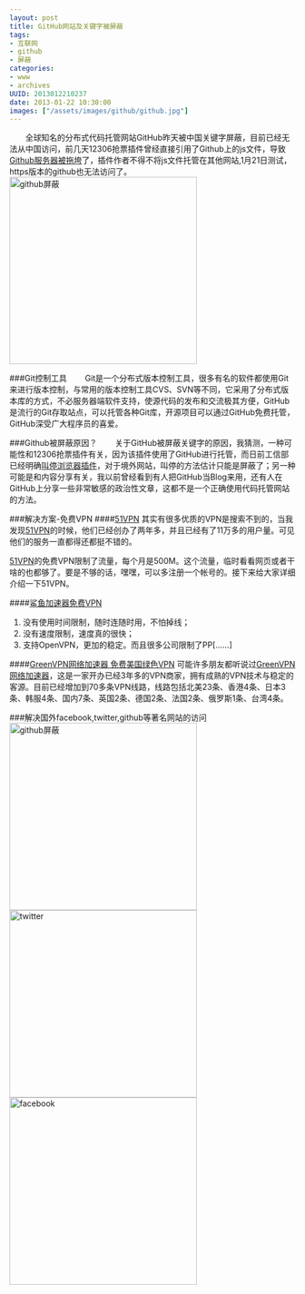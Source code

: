 ```yaml
---
layout: post
title: GitHub网站及关键字被屏蔽
tags: 
- 互联网
- github
- 屏蔽
categories:
- www
- archives
UUID: 2013012210237
date: 2013-01-22 10:30:00
images: ["/assets/images/github/github.jpg"]
---
```


　　全球知名的分布式代码托管网站GitHub昨天被中国关键字屏蔽，目前已经无法从中国访问，前几天12306抢票插件曾经直接引用了Github上的js文件，导致<a href="http://diy.pconline.com.cn/315/3155207.html" alt="Github服务器被拖跨" target="_bank">Github服务器被拖垮</a>了，插件作者不得不将js文件托管在其他网站,1月21日测试，https版本的github也无法访问了。
<a href="http://github.com" target="_bank">
<img src="{{site.static_url}}/assets/images/github/github.jpg" width="330px" alt="github屏蔽" class="img-center" ></img>
</a>

###Git控制工具
　　Git是一个分布式版本控制工具，很多有名的软件都使用Git来进行版本控制，与常用的版本控制工具CVS、SVN等不同，它采用了分布式版本库的方式，不必服务器端软件支持，使源代码的发布和交流极其方便，GitHub是流行的Git存取站点，可以托管各种Git库，开源项目可以通过GitHub免费托管，GitHub深受广大程序员的喜爱。

###Github被屏蔽原因？
　　关于GitHub被屏蔽关键字的原因，我猜测，一种可能性和12306抢票插件有关，因为该插件使用了GitHub进行托管，而日前工信部已经明确<a href="http://it.sohu.com/20130119/n363987456.shtml" alt="叫停浏览器抢票插件" target="_bank">叫停浏览器插件</a>，对于境外网站，叫停的方法估计只能是屏蔽了；另一种可能是和内容分享有关，我以前曾经看到有人把GitHub当Blog来用，还有人在GitHub上分享一些非常敏感的政治性文章，这都不是一个正确使用代码托管网站的方法。

###解决方案-免费VPN
####<a href="http://a.wy002.info/in.html?userid=195596" alt="51VPN" target="_bank">51VPN</a>
其实有很多优质的VPN是搜索不到的，当我发现<a href="http://a.wy002.info/in.html?userid=195596" alt="51VPN" target="_bank">51VPN</a>的时候，他们已经创办了两年多，并且已经有了11万多的用户量。可见他们的服务一直都得还都挺不错的。

<a href="http://a.wy002.info/in.html?userid=195596" alt="51VPN" target="_bank">51VPN</a>的免费VPN限制了流量，每个月是500M。这个流量，临时看看网页或者干啥的也都够了。要是不够的话，嘿嘿，可以多注册一个帐号的。接下来给大家详细介绍一下51VPN。

####<a href="http://shayunet.info/170850" alt="鲨鱼加速器免费VPN" target="_bank">鲨鱼加速器免费VPN</a>
<ol>
<li>没有使用时间限制，随时连随时用，不怕掉线；</li>
<li>没有速度限制，速度真的很快；</li>
<li>支持OpenVPN，更加的稳定。而且很多公司限制了PP[......]</li>
</ol>

####<a href="http://gjsq.me/659897" alt="GreenVPN网络加速器" target="_bank">GreenVPN网络加速器 免费美国绿色VPN</a>
可能许多朋友都听说过<a href="http://gjsq.me/659897" alt="GreenVPN网络加速器" target="_bank">GreenVPN网络加速器</a>，这是一家开办已经3年多的VPN商家，拥有成熟的VPN技术与稳定的客源。目前已经增加到70多条VPN线路，线路包括北美23条、香港4条、日本3条、韩服4条、国内7条、英国2条、德国2条、法国2条、俄罗斯1条、台湾4条。

###解决国外facebook,twitter,github等著名网站的访问
<a href="http://github.com" target="_bank">
<img src="{{site.static_url}}/assets/images/github/github-home.jpg" width="330" class="img-center" alt="github屏蔽"  ></img>
</a>
<a href="http://twitter.com" target="_bank">
<img src="{{site.static_url}}/assets/images/web/twitter.jpg" width="330px" alt="twitter" class="img-center" ></img>
</a>
<a href="http://facebook.com" target="_bank">
<img src="{{site.static_url}}/assets/images/web/facebook.jpg" width="330px" alt="facebook" class="img-center" ></img>
</a>


